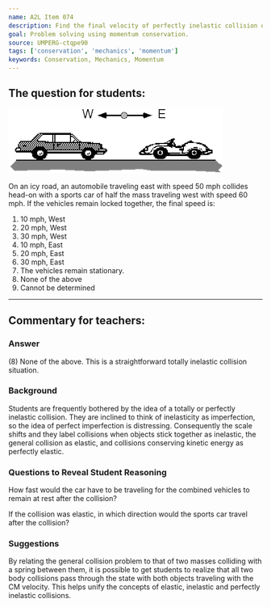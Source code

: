 ```yaml
---
name: A2L Item 074
description: Find the final velocity of perfectly inelastic collision of two cars.
goal: Problem solving using momentum conservation.
source: UMPERG-ctqpe90
tags: ['conservation', 'mechanics', 'momentum']
keywords: Conservation, Mechanics, Momentum
---
```


## The question for students:

![Item074_fig1.gif](../images/Item074_fig1.gif)

On an icy road, an automobile traveling east with speed 50 mph collides
head-on with a sports car of half the mass traveling west with speed 60
mph.  If the vehicles remain locked together, the final speed is:

1. 10 mph, West
2. 20 mph, West
3. 30 mph, West
4. 10 mph, East
5. 20 mph, East
6. 30 mph, East
7. The vehicles remain stationary.
8. None of the above
9. Cannot be determined

<hr/>

## Commentary for teachers:

### Answer

(8) None of the above.  This is a straightforward totally inelastic
collision situation.

### Background

Students are frequently bothered by the idea of a totally or perfectly
inelastic collision.  They are inclined to think of inelasticity as
imperfection, so the idea of perfect imperfection is distressing. 
Consequently the scale shifts and they label collisions when objects
stick together as inelastic, the general collision as elastic, and
collisions conserving kinetic energy as perfectly elastic.

### Questions to Reveal Student Reasoning

How fast would the car have to be traveling for the combined vehicles to
remain at rest after the collision?

If the collision was elastic, in which direction would the sports car
travel after the collision?

### Suggestions

By relating the general collision problem to that of two masses
colliding with a spring between them, it is possible to get students to
realize that all two body collisions pass through the state with both
objects traveling with the CM velocity.  This helps unify the concepts
of elastic, inelastic and perfectly inelastic collisions.
